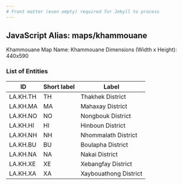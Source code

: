 ```yaml
---
# Front matter (even empty) required for Jekyll to process
---
```


## JavaScript Alias: maps/khammouane
Khammouane
Map Name: Khammouane
Dimensions (Width x Height): 440x590

### List of Entities

ID | Short label | Label
---|---|---|
LA.KH.TH|TH|Thakhek District
LA.KH.MA|MA|Mahaxay District
LA.KH.NO|NO|Nongbouk District
LA.KH.HI|HI|Hinboun District
LA.KH.NH|NH|Nhommalath District
LA.KH.BU|BU|Boulapha District
LA.KH.NA|NA|Nakai District
LA.KH.XE|XE|Xebangfay District
LA.KH.XA|XA|Xaybouathong District